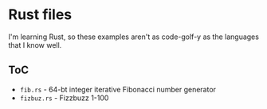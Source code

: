 # Rust files

I'm learning Rust, so these examples aren't as code-golf-y as the languages that I know well.

## ToC

- `fib.rs` - 64-bt integer iterative Fibonacci number generator
- `fizbuz.rs` - Fizzbuzz 1-100
